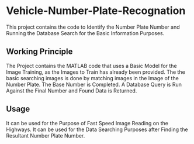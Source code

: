# Vehicle-Number-Plate-Recognation
This project contains the code to Identify the Number Plate Number and Running the Database Search for the Basic Information Purposes.

## Working Principle
The Project contains the MATLAB code that uses a Basic Model for the Image Training, as the Images to Train has already been provided.
The the basic searching images is done by matching images in the Image of the Number Plate.
The Base Number is Completed.
A Database Query is Run Against the Final Number and Found Data is Returned.


## Usage
It can be used for the Purpose of Fast Speed Image Reading on the Highways.
It can be used for the Data Searching Purposes after Finding the Resultant Number Plate Number.
